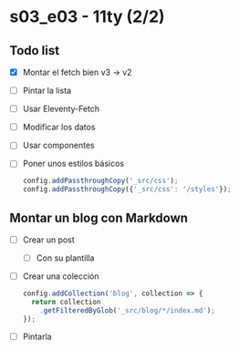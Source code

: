 # s03_e03 - 11ty (2/2)

## Todo list

- [X] Montar el fetch bien v3 -> v2
- [ ] Pintar la lista
- [ ] Usar Eleventy-Fetch
- [ ] Modificar los datos
- [ ] Usar componentes
- [ ] Poner unos estilos básicos
  
  ```javascript
  config.addPassthroughCopy('_src/css');
  config.addPassthroughCopy({'_src/css': '/styles'});
  ```

## Montar un blog con Markdown

- [ ] Crear un post
  - [ ] Con su plantilla
- [ ] Crear una colección  
  
  ```javascript
  config.addCollection('blog', collection => {
    return collection
      .getFilteredByGlob('_src/blog/*/index.md');
  });
  ```

- [ ] Pintarla
